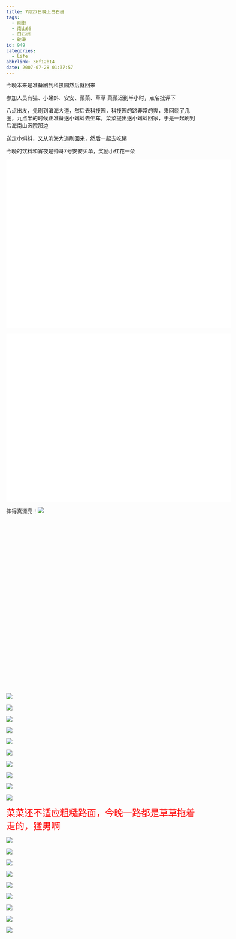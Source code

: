 ```yaml
---
title: 7月27日晚上白石洲
tags:
  - 刷街
  - 南山66
  - 白石洲
  - 轮滑
id: 949
categories:
  - Life
abbrlink: 36f12b14
date: 2007-07-28 01:37:57
---
```


今晚本来是准备刷到科技园然后就回来 

参加人员有猫、小蝌蚪、安安、菜菜、草草 
菜菜迟到半小时，点名批评下 

八点出发，先刷到滨海大道，然后去科技园，科技园的路非常的爽，来回绕了几圈，九点半的时候正准备送小蝌蚪去坐车，菜菜提出送小蝌蚪回家，于是一起刷到后海南山医院那边 

送走小蝌蚪，又从滨海大道刷回来，然后一起去吃粥 

今晚的饮料和宵夜是帅哥7号安安买单，奖励小红花一朵 

<object classid="clsid:D27CDB6E-AE6D-11cf-96B8-444553540000" codebase="http://download.macromedia.com/pub/shockwave/cabs/flash/swflash.cab#version=6,0,29,0" width="600" height="450"><param name="movie" value="http://www.56.com/n_v164_/c22_/22_/22_/ruller66_/zhajm_1185601852_425_/85000_/0_/15984877.swf"><param name="quality" value="high"><param name="play" value="true"><embed src="http://www.56.com/n_v164_/c22_/22_/22_/ruller66_/zhajm_1185601852_425_/85000_/0_/15984877.swf" quality="high" pluginspage="http://www.macromedia.com/go/getflashplayer" type="application/x-shockwave-flash" width="600" height="450" play="true"></embed></object>

<object classid="clsid:D27CDB6E-AE6D-11cf-96B8-444553540000" codebase="http://download.macromedia.com/pub/shockwave/cabs/flash/swflash.cab#version=6,0,29,0" width="600" height="450"><param name="movie" value="http://www.56.com/n_v164_/c22_/25_/24_/ruller66_/zhajm_1185601249_89_/27000_/0_/15984580.swf"><param name="quality" value="high"><param name="play" value="true"><embed src="http://www.56.com/n_v164_/c22_/25_/24_/ruller66_/zhajm_1185601249_89_/27000_/0_/15984580.swf" quality="high" pluginspage="http://www.macromedia.com/go/getflashplayer" type="application/x-shockwave-flash" width="600" height="450" play="true"></embed></object>

摔得真漂亮！![](/images/2007/07/28_yct013_12834.gif)

<object classid="clsid:D27CDB6E-AE6D-11cf-96B8-444553540000" codebase="http://download.macromedia.com/pub/shockwave/cabs/flash/swflash.cab#version=6,0,29,0" width="600" height="450"><param name="movie" value="http://www.56.com/n_v164_/c22_/17_/18_/ruller66_/zhajm_1185601359_655_/99000_/0_/15984625.swf"><param name="quality" value="high"><param name="play" value="true"><embed src="http://www.56.com/n_v164_/c22_/17_/18_/ruller66_/zhajm_1185601359_655_/99000_/0_/15984625.swf" quality="high" pluginspage="http://www.macromedia.com/go/getflashplayer" type="application/x-shockwave-flash" width="600" height="450" play="true"></embed></object>

![](/images/2007/07/28_013533_7456.jpg) 

![](/images/2007/07/28_013546_7457.jpg) 

![](/images/2007/07/28_013601_7458.jpg) 

![](/images/2007/07/28_013609_7459.jpg) 

![](/images/2007/07/28_013617_7460.jpg) 

![](/images/2007/07/28_013631_7461.jpg) 

![](/images/2007/07/28_013638_7462.jpg) 

![](/images/2007/07/28_013706_7463.jpg) 

![](/images/2007/07/28_013718_7464.jpg) 

![](/images/2007/07/28_013730_7465.jpg) 

<font size="5"><font color="red">菜菜还不适应粗糙路面，今晚一路都是草草拖着走的，猛男啊</font></font>

![](/images/2007/07/28_014028_12835.jpg)

![](/images/2007/07/28_014101_12836.jpg)

![](/images/2007/07/28_014108_12837.jpg)

![](/images/2007/07/28_014118_12838.jpg)

![](/images/2007/07/28_014157_12839.jpg)

![](/images/2007/07/28_014206_12840.jpg)

![](/images/2007/07/28_014216_12841.jpg)

![](/images/2007/07/28_014226_12842.jpg)

![](/images/2007/07/28_014235_12843.jpg)
